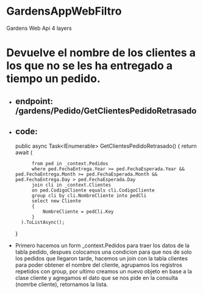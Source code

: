 # GardensAppWebFiltro

Gardens Web Api 4 layers

# Devuelve el nombre de los clientes a los que no se les ha entregado a tiempo un pedido.

- ## endpoint: /gardens/Pedido/GetClientesPedidoRetrasado
- ## code:

  public async Task<IEnumerable<Cliente>> GetClientesPedidoRetrasado()
  {
  return await (

            from ped in _context.Pedidos
            where ped.FechaEntrega.Year >= ped.FechaEsperada.Year && ped.FechaEntrega.Month >= ped.FechaEsperada.Month && ped.FechaEntrega.Day > ped.FechaEsperada.Day
            join cli in _context.Clientes
            on ped.CodigoCliente equals cli.CodigoCliente
            group cli by cli.NombreCliente into pedCli
            select new Cliente
            {
                NombreCliente = pedCli.Key
            }
        ).ToListAsync();

  }

- Primero hacemos un form \_context.Pedidos para traer los datos de la tabla pedido, despues colocamos
  una condicion para que nos de solo los pedidos que llegaron tarde, hacemos un join con la tabla clientes para
  poder obtener el nombre del cliente, agrupamos los registros repetidos con group, por ultimo creamos un nuevo objeto en
  base a la clase cliente y agregamos el dato que se nos pide en la consulta (nomrbe cliente), retornamos la lista.
